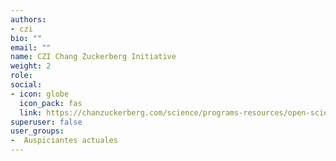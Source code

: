 ```yaml
---
authors:
- czi
bio: ""
email: ""
name: CZI Chang Zuckerberg Initiative
weight: 2
role: 
social:
- icon: globe
  icon_pack: fas
  link: https://chanzuckerberg.com/science/programs-resources/open-science/
superuser: false
user_groups:
-  Auspiciantes actuales
---
```

